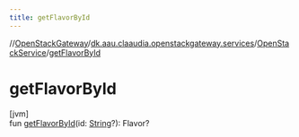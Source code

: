 ```yaml
---
title: getFlavorById
---
```

//[OpenStackGateway](../../../index.html)/[dk.aau.claaudia.openstackgateway.services](../index.html)/[OpenStackService](index.html)/[getFlavorById](get-flavor-by-id.html)



# getFlavorById



[jvm]\
fun [getFlavorById](get-flavor-by-id.html)(id: [String](https://kotlinlang.org/api/latest/jvm/stdlib/kotlin/-string/index.html)?): Flavor?




